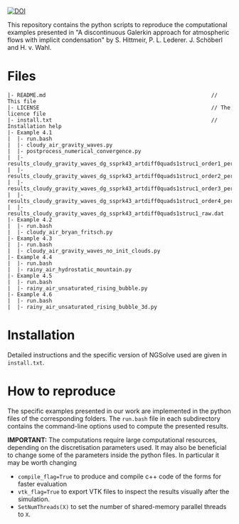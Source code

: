 [![DOI](https://zenodo.org/badge/643925360.svg)](https://zenodo.org/badge/latestdoi/643925360)


This repository contains the python scripts to reproduce the computational examples presented in "A discontinuous Galerkin approach for atmospheric flows with implicit condensation" by S. Hittmeir, P. L. Lederer. J. Schöberl and H. v. Wahl.

# Files
```
|- README.md                                                    // This file
|- LICENSE                                                      // The licence file
|- install.txt                                                  // Installation help
|- Example 4.1
|  |- run.bash
|  |- cloudy_air_gravity_waves.py
|  |- postprocess_numerical_convergence.py
|  |- results_cloudy_gravity_waves_dg_ssprk43_artdiff0quads1struc1_order1_pert.txt
|  |- results_cloudy_gravity_waves_dg_ssprk43_artdiff0quads1struc1_order2_pert.txt
|  |- results_cloudy_gravity_waves_dg_ssprk43_artdiff0quads1struc1_order3_pert.txt
|  |- results_cloudy_gravity_waves_dg_ssprk43_artdiff0quads1struc1_order4_pert.txt
|  |- results_cloudy_gravity_waves_dg_ssprk43_artdiff0quads1struc1_raw.dat
|- Example 4.2
|  |- run.bash
|  |- cloudy_air_bryan_fritsch.py
|- Example 4.3
|  |- run.bash
|  |- cloudy_air_gravity_waves_no_init_clouds.py
|- Example 4.4
|  |- run.bash
|  |- rainy_air_hydrostatic_mountain.py
|- Example 4.5
|  |- run.bash
|  |- rainy_air_unsaturated_rising_bubble.py
|- Example 4.6
|  |- run.bash
|  |- rainy_air_unsaturated_rising_bubble_3d.py
```

# Installation

Detailed instructions and the specific version of NGSolve used are given in `install.txt`.

# How to reproduce
The specific examples presented in our work are implemented in the python files of the corresponding folders. The `run.bash` file in each subdirectory contains the command-line options used to compute the presented results. 

**IMPORTANT:** The computations require large computational resources, depending on the discretisation parameters used. It may also be beneficial to change some of the parameters inside the python files. In particular it may be worth changing 
- `compile_flag=True` to produce and compile c++ code of the forms for faster evaluation
- `vtk_flag=True` to export VTK files to inspect the results visually after the simulation. 
- `SetNumThreads(X)` to set the number of shared-memory parallel threads to `X`.

